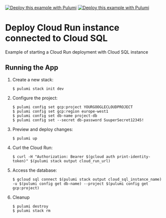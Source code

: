 [![Deploy this example with Pulumi](https://get.pulumi.com/new/button.svg)](https://app.pulumi.com/new?template=https://github.com/pulumi/examples/blob/master/gcp-py-cloudrun-cloudsql/README.md#gh-light-mode-only)
[![Deploy this example with Pulumi](https://get.pulumi.com/new/button-light.svg)](https://app.pulumi.com/new?template=https://github.com/pulumi/examples/blob/master/gcp-py-cloudrun-cloudsql/README.md#gh-dark-mode-only)

# Deploy Cloud Run instance connected to Cloud SQL

Example of starting a Cloud Run deployment with Cloud SQL instance

## Running the App

1.  Create a new stack:

    ```
    $ pulumi stack init dev
    ```

1.  Configure the project:

    ```
    $ pulumi config set gcp:project YOURGOOGLECLOUDPROJECT
    $ pulumi config set gcp:region europe-west1
    $ pulumi config set db-name project-db
    $ pulumi config set --secret db-password SuuperSecret12345!
    ```

1.  Preview and deploy changes:
    ```
    $ pulumi up
    ```

1.  Curl the Cloud Run:

    ```
    $ curl -H "Authorization: Bearer $(gcloud auth print-identity-token)" $(pulumi stack output cloud_run_url)
    ```

1.  Access the database:

    ```
    $ gcloud sql connect $(pulumi stack output cloud_sql_instance_name) -u $(pulumi config get db-name) --project $(pulumi config get gcp:project)
    ```

1. Cleanup

    ```
    $ pulumi destroy
    $ pulumi stack rm
    ```
